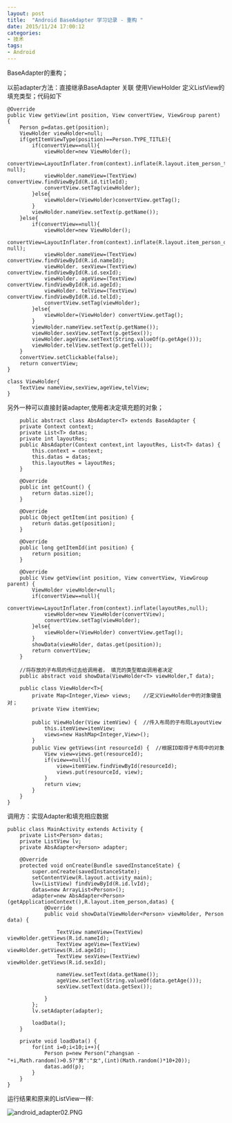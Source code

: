 ```yaml
---
layout: post
title:  "Android BaseAdapter 学习记录 - 重构 "
date: 2015/11/24 17:00:12 
categories:
- 技术
tags:
- Android
---
```


BaseAdapter的重构；

以前adapter方法：直接继承BaseAdapter 关联 使用ViewHolder 定义ListView的填充类型；代码如下

	@Override
	public View getView(int position, View convertView, ViewGroup parent) {
		Person p=datas.get(position);
		ViewHolder viewHolder=null;
		if(getItemViewType(position)==Person.TYPE_TITLE){
			if(convertView==null){
				viewHolder=new ViewHolder();
				convertView=LayoutInflater.from(context).inflate(R.layout.item_person_title, null);
				viewHolder.nameView=(TextView) convertView.findViewById(R.id.titleId);
				convertView.setTag(viewHolder);
			}else{
				viewHolder=(ViewHolder)convertView.getTag();
			}
			viewHolder.nameView.setText(p.getName());
		}else{
			if(convertView==null){
				viewHolder=new ViewHolder();
				convertView=LayoutInflater.from(context).inflate(R.layout.item_person_data, null);
				viewHolder.nameView=(TextView) convertView.findViewById(R.id.nameId);
				viewHolder. sexView=(TextView) convertView.findViewById(R.id.sexId);
				viewHolder. ageView=(TextView) convertView.findViewById(R.id.ageId);
				viewHolder. telView=(TextView) convertView.findViewById(R.id.telId);
				convertView.setTag(viewHolder);
			}else{
				viewHolder=(ViewHolder) convertView.getTag();
			}
			viewHolder.nameView.setText(p.getName());
			viewHolder.sexView.setText(p.getSex());
			viewHolder.ageView.setText(String.valueOf(p.getAge()));
			viewHolder.telView.setText(p.getTel());
		}
		convertView.setClickable(false);
		return convertView;
	}
	
	class ViewHolder{
		TextView nameView,sexView,ageView,telView;
	}


另外一种可以直接封装adapter,使用者决定填充题的对象；

		public abstract class AbsAdapter<T> extends BaseAdapter {
		private Context context;
		private List<T> datas;
		private int layoutRes;
		public AbsAdapter(Context context,int layoutRes, List<T> datas) {
			this.context = context;
			this.datas = datas;
			this.layoutRes = layoutRes;
		}
	
		@Override
		public int getCount() {
			return datas.size();
		}
	
		@Override
		public Object getItem(int position) {
			return datas.get(position);
		}
	
		@Override
		public long getItemId(int position) {
			return position;
		}
	
		@Override
		public View getView(int position, View convertView, ViewGroup parent) {
			ViewHolder viewHolder=null;
			if(convertView==null){
				convertView=LayoutInflater.from(context).inflate(layoutRes,null);
				viewHolder=new ViewHolder(convertView);
				convertView.setTag(viewHolder);
			}else{
				viewHolder=(ViewHolder) convertView.getTag();
			}
			showData(viewHolder, datas.get(position));
			return convertView;
		}
	
		//将存放的子布局的传过去给调用者， 填充的类型都由调用者决定
		public abstract void showData(ViewHolder<T> viewHolder,T data); 
		
		public class ViewHolder<T>{
			private Map<Integer,View> views;	//定义ViewHolder中的对象键值对；
			private View itemView;
	
			public ViewHolder(View itemView) {	//传入布局的子布局LayoutView
				this.itemView=itemView;
				views=new HashMap<Integer,View>();
			}
			public View getViews(int resourceId) {	//根据ID取得子布局中的对象
				View view=views.get(resourceId);
				if(view==null){
					view=itemView.findViewById(resourceId);
					views.put(resourceId, view);
				}
				return view;
			}
		}
	}


调用方：实现Adapter和填充相应数据

	public class MainActivity extends Activity {
		private List<Person> datas;
		private ListView lv;
		private AbsAdapter<Person> adapter;
		
		@Override
		protected void onCreate(Bundle savedInstanceState) {
			super.onCreate(savedInstanceState);
			setContentView(R.layout.activity_main);
			lv=(ListView) findViewById(R.id.lvId);
			datas=new ArrayList<Person>();
			adapter=new AbsAdapter<Person>(getApplicationContext(),R.layout.item_person,datas) {
				@Override
				public void showData(ViewHolder<Person> viewHolder, Person data) {
					
					TextView nameView=(TextView) viewHolder.getViews(R.id.nameId);
					TextView ageView=(TextView) viewHolder.getViews(R.id.ageId);
					TextView sexView=(TextView) viewHolder.getViews(R.id.sexId);
					
					nameView.setText(data.getName());
					ageView.setText(String.valueOf(data.getAge()));
					sexView.setText(data.getSex());
					
				}
			};
			lv.setAdapter(adapter);
			
			loadData();
		}
	
		private void loadData() {
			for(int i=0;i<10;i++){
				Person p=new Person("zhangsan - "+i,Math.random()>0.5?"男":"女",(int)(Math.random()*10+20));
				datas.add(p);
			}
		}
	}

运行结果和原来的ListView一样:

![android_adapter02.PNG]({{site.baseurl}}/public/img/android_adapter02.png)